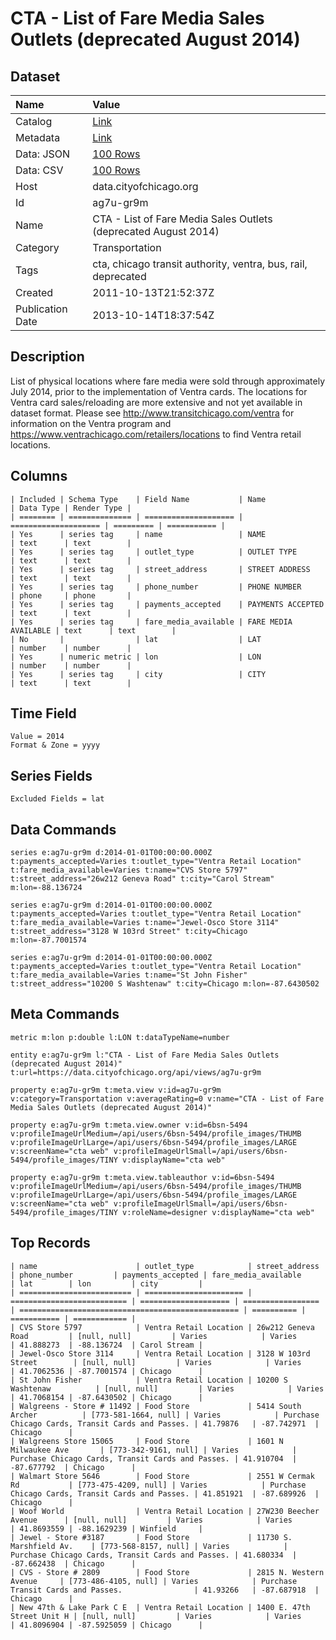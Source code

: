 # CTA - List of Fare Media Sales Outlets (deprecated August 2014)

## Dataset

| Name | Value |
| :--- | :---- |
| Catalog | [Link](https://catalog.data.gov/dataset/cta-list-of-fare-media-sales-outlets-deprecated-august-2014-d77d5) |
| Metadata | [Link](https://data.cityofchicago.org/api/views/ag7u-gr9m) |
| Data: JSON | [100 Rows](https://data.cityofchicago.org/api/views/ag7u-gr9m/rows.json?max_rows=100) |
| Data: CSV | [100 Rows](https://data.cityofchicago.org/api/views/ag7u-gr9m/rows.csv?max_rows=100) |
| Host | data.cityofchicago.org |
| Id | ag7u-gr9m |
| Name | CTA - List of Fare Media Sales Outlets (deprecated August 2014) |
| Category | Transportation |
| Tags | cta, chicago transit authority, ventra, bus, rail, deprecated |
| Created | 2011-10-13T21:52:37Z |
| Publication Date | 2013-10-14T18:37:54Z |

## Description

List of physical locations where fare media were sold through approximately July 2014, prior to the implementation of Ventra cards.  The locations for Ventra card sales/reloading are more extensive and not yet available in dataset format.  Please see http://www.transitchicago.com/ventra for information on the Ventra program and https://www.ventrachicago.com/retailers/locations to find Ventra retail locations.

## Columns

```ls
| Included | Schema Type    | Field Name           | Name                 | Data Type | Render Type |
| ======== | ============== | ==================== | ==================== | ========= | =========== |
| Yes      | series tag     | name                 | NAME                 | text      | text        |
| Yes      | series tag     | outlet_type          | OUTLET TYPE          | text      | text        |
| Yes      | series tag     | street_address       | STREET ADDRESS       | text      | text        |
| Yes      | series tag     | phone_number         | PHONE NUMBER         | phone     | phone       |
| Yes      | series tag     | payments_accepted    | PAYMENTS ACCEPTED    | text      | text        |
| Yes      | series tag     | fare_media_available | FARE MEDIA AVAILABLE | text      | text        |
| No       |                | lat                  | LAT                  | number    | number      |
| Yes      | numeric metric | lon                  | LON                  | number    | number      |
| Yes      | series tag     | city                 | CITY                 | text      | text        |
```

## Time Field

```ls
Value = 2014
Format & Zone = yyyy
```

## Series Fields

```ls
Excluded Fields = lat
```

## Data Commands

```ls
series e:ag7u-gr9m d:2014-01-01T00:00:00.000Z t:payments_accepted=Varies t:outlet_type="Ventra Retail Location" t:fare_media_available=Varies t:name="CVS Store 5797" t:street_address="26w212 Geneva Road" t:city="Carol Stream" m:lon=-88.136724

series e:ag7u-gr9m d:2014-01-01T00:00:00.000Z t:payments_accepted=Varies t:outlet_type="Ventra Retail Location" t:fare_media_available=Varies t:name="Jewel-Osco Store 3114" t:street_address="3128 W 103rd Street" t:city=Chicago m:lon=-87.7001574

series e:ag7u-gr9m d:2014-01-01T00:00:00.000Z t:payments_accepted=Varies t:outlet_type="Ventra Retail Location" t:fare_media_available=Varies t:name="St John Fisher" t:street_address="10200 S Washtenaw" t:city=Chicago m:lon=-87.6430502
```

## Meta Commands

```ls
metric m:lon p:double l:LON t:dataTypeName=number

entity e:ag7u-gr9m l:"CTA - List of Fare Media Sales Outlets (deprecated August 2014)" t:url=https://data.cityofchicago.org/api/views/ag7u-gr9m

property e:ag7u-gr9m t:meta.view v:id=ag7u-gr9m v:category=Transportation v:averageRating=0 v:name="CTA - List of Fare Media Sales Outlets (deprecated August 2014)"

property e:ag7u-gr9m t:meta.view.owner v:id=6bsn-5494 v:profileImageUrlMedium=/api/users/6bsn-5494/profile_images/THUMB v:profileImageUrlLarge=/api/users/6bsn-5494/profile_images/LARGE v:screenName="cta web" v:profileImageUrlSmall=/api/users/6bsn-5494/profile_images/TINY v:displayName="cta web"

property e:ag7u-gr9m t:meta.view.tableauthor v:id=6bsn-5494 v:profileImageUrlMedium=/api/users/6bsn-5494/profile_images/THUMB v:profileImageUrlLarge=/api/users/6bsn-5494/profile_images/LARGE v:screenName="cta web" v:profileImageUrlSmall=/api/users/6bsn-5494/profile_images/TINY v:roleName=designer v:displayName="cta web"
```

## Top Records

```ls
| name                      | outlet_type            | street_address             | phone_number         | payments_accepted | fare_media_available                              | lat        | lon         | city         | 
| ========================= | ====================== | ========================== | ==================== | ================= | ================================================= | ========== | =========== | ============ | 
| CVS Store 5797            | Ventra Retail Location | 26w212 Geneva Road         | [null, null]         | Varies            | Varies                                            | 41.888273  | -88.136724  | Carol Stream | 
| Jewel-Osco Store 3114     | Ventra Retail Location | 3128 W 103rd Street        | [null, null]         | Varies            | Varies                                            | 41.7062536 | -87.7001574 | Chicago      | 
| St John Fisher            | Ventra Retail Location | 10200 S Washtenaw          | [null, null]         | Varies            | Varies                                            | 41.7068154 | -87.6430502 | Chicago      | 
| Walgreens - Store # 11492 | Food Store             | 5414 South Archer          | [773-581-1664, null] | Varies            | Purchase Chicago Cards, Transit Cards and Passes. | 41.79876   | -87.742971  | Chicago      | 
| Walgreens Store 15065     | Food Store             | 1601 N Milwaukee Ave       | [773-342-9161, null] | Varies            | Purchase Chicago Cards, Transit Cards and Passes. | 41.910704  | -87.677792  | Chicago      | 
| Walmart Store 5646        | Food Store             | 2551 W Cermak Rd           | [773-475-4209, null] | Varies            | Purchase Chicago Cards, Transit Cards and Passes. | 41.851921  | -87.689926  | Chicago      | 
| Woof World                | Ventra Retail Location | 27W230 Beecher Avenue      | [null, null]         | Varies            | Varies                                            | 41.8693559 | -88.1629239 | Winfield     | 
| Jewel - Store #3187       | Food Store             | 11730 S. Marshfield Av.    | [773-568-8157, null] | Varies            | Purchase Chicago Cards, Transit Cards and Passes. | 41.680334  | -87.662438  | Chicago      | 
| CVS - Store # 2809        | Food Store             | 2815 N. Western Avenue     | [773-486-4105, null] | Varies            | Purchase Transit Cards and Passes.                | 41.93266   | -87.687918  | Chicago      | 
| New 47th & Lake Park C E  | Ventra Retail Location | 1400 E. 47th Street Unit H | [null, null]         | Varies            | Varies                                            | 41.8096904 | -87.5925059 | Chicago      | 
```